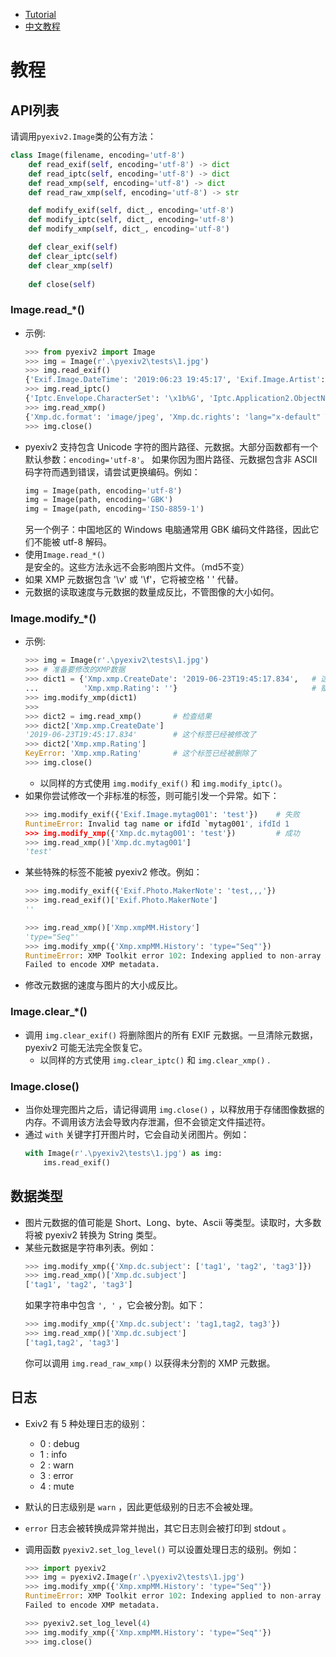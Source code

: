 - [Tutorial](./Tutorial.md)
- [中文教程](./Tutorial-cn.md)

# 教程

## API列表

请调用`pyexiv2.Image`类的公有方法：
```python
class Image(filename, encoding='utf-8')
    def read_exif(self, encoding='utf-8') -> dict
    def read_iptc(self, encoding='utf-8') -> dict
    def read_xmp(self, encoding='utf-8') -> dict
    def read_raw_xmp(self, encoding='utf-8') -> str

    def modify_exif(self, dict_, encoding='utf-8')
    def modify_iptc(self, dict_, encoding='utf-8')
    def modify_xmp(self, dict_, encoding='utf-8')

    def clear_exif(self)
    def clear_iptc(self)
    def clear_xmp(self)
    
    def close(self)
```

### Image.read_*()

- 示例:
    ```python
    >>> from pyexiv2 import Image
    >>> img = Image(r'.\pyexiv2\tests\1.jpg')
    >>> img.read_exif()
    {'Exif.Image.DateTime': '2019:06:23 19:45:17', 'Exif.Image.Artist': 'TEST', 'Exif.Image.Rating': '4', ...}
    >>> img.read_iptc()
    {'Iptc.Envelope.CharacterSet': '\x1b%G', 'Iptc.Application2.ObjectName': 'TEST', 'Iptc.Application2.Keywords': 'TEST', ...}
    >>> img.read_xmp()
    {'Xmp.dc.format': 'image/jpeg', 'Xmp.dc.rights': 'lang="x-default" TEST', 'Xmp.dc.subject': 'TEST', ...}
    >>> img.close()
    ```
- pyexiv2 支持包含 Unicode 字符的图片路径、元数据。大部分函数都有一个默认参数：`encoding='utf-8'`。
  如果你因为图片路径、元数据包含非 ASCII 码字符而遇到错误，请尝试更换编码。例如：
    ```python
    img = Image(path, encoding='utf-8')
    img = Image(path, encoding='GBK')
    img = Image(path, encoding='ISO-8859-1')
    ```
   另一个例子：中国地区的 Windows 电脑通常用 GBK 编码文件路径，因此它们不能被 utf-8 解码。
- 使用`Image.read_*()`是安全的。这些方法永远不会影响图片文件。（md5不变）
- 如果 XMP 元数据包含 '\v' 或 '\f'，它将被空格 ' ' 代替。
- 元数据的读取速度与元数据的数量成反比，不管图像的大小如何。


### Image.modify_*()

- 示例:
    ```python
    >>> img = Image(r'.\pyexiv2\tests\1.jpg')
    >>> # 准备要修改的XMP数据
    >>> dict1 = {'Xmp.xmp.CreateDate': '2019-06-23T19:45:17.834',   # 这将覆盖该标签的原始值，如果不存在该标签则将其添加
    ...          'Xmp.xmp.Rating': ''}                              # 赋值一个空字符串会删除该标签
    >>> img.modify_xmp(dict1)
    >>>
    >>> dict2 = img.read_xmp()       # 检查结果
    >>> dict2['Xmp.xmp.CreateDate']
    '2019-06-23T19:45:17.834'        # 这个标签已经被修改了
    >>> dict2['Xmp.xmp.Rating']
    KeyError: 'Xmp.xmp.Rating'       # 这个标签已经被删除了
    >>> img.close()
    ```
    - 以同样的方式使用 `img.modify_exif()` 和 `img.modify_iptc()`。
- 如果你尝试修改一个非标准的标签，则可能引发一个异常。如下：
    ```python
    >>> img.modify_exif({'Exif.Image.mytag001': 'test'})    # 失败
    RuntimeError: Invalid tag name or ifdId `mytag001', ifdId 1
    >>> img.modify_xmp({'Xmp.dc.mytag001': 'test'})         # 成功
    >>> img.read_xmp()['Xmp.dc.mytag001']
    'test'
    ```
- 某些特殊的标签不能被 pyexiv2 修改。例如：
    ```python
    >>> img.modify_exif({'Exif.Photo.MakerNote': 'test,,,'})
    >>> img.read_exif()['Exif.Photo.MakerNote']
    ''  
    ```
    ```python
    >>> img.read_xmp()['Xmp.xmpMM.History']
    'type="Seq"'
    >>> img.modify_xmp({'Xmp.xmpMM.History': 'type="Seq"'})
    RuntimeError: XMP Toolkit error 102: Indexing applied to non-array
    Failed to encode XMP metadata.
    ```
- 修改元数据的速度与图片的大小成反比。


### Image.clear_*()

- 调用 `img.clear_exif()` 将删除图片的所有 EXIF 元数据。一旦清除元数据，pyexiv2 可能无法完全恢复它。
  - 以同样的方式使用 `img.clear_iptc()` 和 `img.clear_xmp()` .

### Image.close()

- 当你处理完图片之后，请记得调用 `img.close()` ，以释放用于存储图像数据的内存。不调用该方法会导致内存泄漏，但不会锁定文件描述符。
- 通过 `with` 关键字打开图片时，它会自动关闭图片。例如：
    ```python
    with Image(r'.\pyexiv2\tests\1.jpg') as img:
        ims.read_exif()
    ```

## 数据类型

- 图片元数据的值可能是 Short、Long、byte、Ascii 等类型。读取时，大多数将被 pyexiv2 转换为 String 类型。
- 某些元数据是字符串列表。例如：
    ```python
    >>> img.modify_xmp({'Xmp.dc.subject': ['tag1', 'tag2', 'tag3']})
    >>> img.read_xmp()['Xmp.dc.subject']
    ['tag1', 'tag2', 'tag3']
    ```
    如果字符串中包含  `', '` ，它会被分割。如下：
    ```python
    >>> img.modify_xmp({'Xmp.dc.subject': 'tag1,tag2, tag3'})
    >>> img.read_xmp()['Xmp.dc.subject']
    ['tag1,tag2', 'tag3']
    ```
    你可以调用 `img.read_raw_xmp()` 以获得未分割的 XMP 元数据。

## 日志

- Exiv2 有 5 种处理日志的级别：
    - 0 : debug
    - 1 : info
    - 2 : warn
    - 3 : error
    - 4 : mute

- 默认的日志级别是 `warn` ，因此更低级别的日志不会被处理。
- `error` 日志会被转换成异常并抛出，其它日志则会被打印到 stdout 。
- 调用函数 `pyexiv2.set_log_level()` 可以设置处理日志的级别。例如：
    ```python
    >>> import pyexiv2
    >>> img = pyexiv2.Image(r'.\pyexiv2\tests\1.jpg')
    >>> img.modify_xmp({'Xmp.xmpMM.History': 'type="Seq"'})
    RuntimeError: XMP Toolkit error 102: Indexing applied to non-array
    Failed to encode XMP metadata.

    >>> pyexiv2.set_log_level(4)
    >>> img.modify_xmp({'Xmp.xmpMM.History': 'type="Seq"'})
    >>> img.close()
    ```
